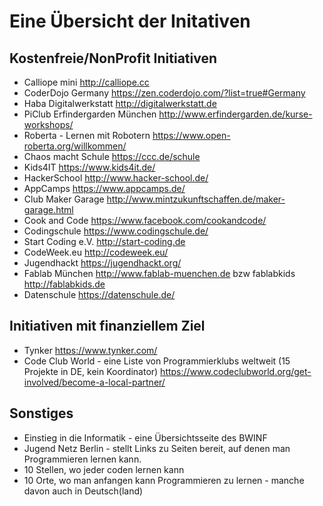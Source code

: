 # Eine Übersicht der Initativen
## Kostenfreie/NonProfit Initiativen
* Calliope mini http://calliope.cc
* CoderDojo Germany https://zen.coderdojo.com/?list=true#Germany
* Haba Digitalwerkstatt http://digitalwerkstatt.de
* PiClub Erfindergarden München http://www.erfindergarden.de/kurse-workshops/
* Roberta - Lernen mit Robotern https://www.open-roberta.org/willkommen/
* Chaos macht Schule https://ccc.de/schule
* Kids4IT https://www.kids4it.de/
* HackerSchool http://www.hacker-school.de/
* AppCamps https://www.appcamps.de/
* Club Maker Garage http://www.mintzukunftschaffen.de/maker-garage.html
* Cook and Code https://www.facebook.com/cookandcode/
* Codingschule https://www.codingschule.de/
* Start Coding e.V. http://start-coding.de
* CodeWeek.eu http://codeweek.eu/
* Jugendhackt https://jugendhackt.org/
* Fablab München http://www.fablab-muenchen.de bzw fablabkids http://fablabkids.de
* Datenschule https://datenschule.de/

## Initiativen mit finanziellem Ziel
* Tynker https://www.tynker.com/
* Code Club World - eine Liste von Programmierklubs weltweit (15 Projekte in DE, kein Koordinator) https://www.codeclubworld.org/get-involved/become-a-local-partner/

## Sonstiges
* Einstieg in die Informatik -  eine Übersichtsseite des BWINF
* Jugend Netz Berlin - stellt Links zu Seiten bereit, auf denen man Programmieren lernen kann.
* 10 Stellen, wo jeder coden lernen kann
* 10 Orte, wo man anfangen kann Programmieren zu lernen - manche davon auch in Deutsch(land)